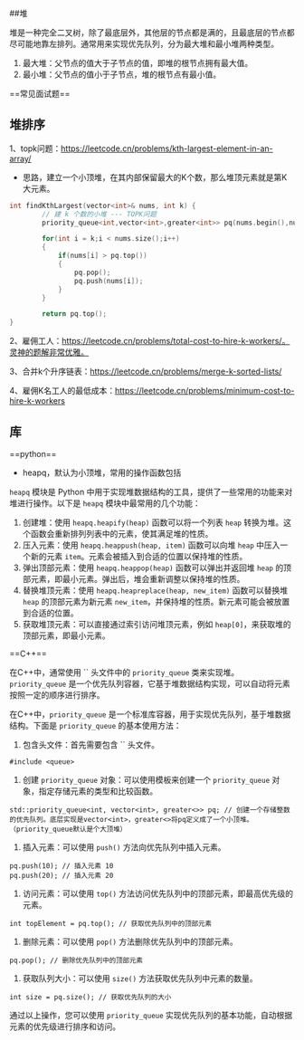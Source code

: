 ##堆

堆是一种完全二叉树，除了最底层外，其他层的节点都是满的，且最底层的节点都尽可能地靠左排列。通常用来实现优先队列，分为最大堆和最小堆两种类型。

1. 最大堆：父节点的值大于子节点的值，即堆的根节点拥有最大值。
2. 最小堆：父节点的值小于子节点，堆的根节点有最小值。



==常见面试题==

## 堆排序

1、topk问题：https://leetcode.cn/problems/kth-largest-element-in-an-array/

- 思路，建立一个小顶堆，在其内部保留最大的K个数，那么堆顶元素就是第K大元素。


```C++
int findKthLargest(vector<int>& nums, int k) {
        // 建 k 个数的小堆 --- TOPK问题
        priority_queue<int,vector<int>,greater<int>> pq(nums.begin(),nums.begin()+k);

        for(int i = k;i < nums.size();i++)
        {
            if(nums[i] > pq.top())
            {
                pq.pop();
                pq.push(nums[i]);
            }
        }

        return pq.top();
}
```

2、雇佣工人：https://leetcode.cn/problems/total-cost-to-hire-k-workers/。灵神的题解非常优雅。

3、合并k个升序链表：https://leetcode.cn/problems/merge-k-sorted-lists/  

4、雇佣K名工人的最低成本：https://leetcode.cn/problems/minimum-cost-to-hire-k-workers





## 库

==python==

- heapq，默认为小顶堆，常用的操作函数包括

`heapq` 模块是 Python 中用于实现堆数据结构的工具，提供了一些常用的功能来对堆进行操作。以下是 `heapq` 模块中最常用的几个功能：

1. 创建堆：使用 `heapq.heapify(heap)` 函数可以将一个列表 `heap` 转换为堆。这个函数会重新排列列表中的元素，使其满足堆的性质。
2. 压入元素：使用 `heapq.heappush(heap, item)` 函数可以向堆 `heap` 中压入一个新的元素 `item`。元素会被插入到合适的位置以保持堆的性质。
3. 弹出顶部元素：使用 `heapq.heappop(heap)` 函数可以弹出并返回堆 `heap` 的顶部元素，即最小元素。弹出后，堆会重新调整以保持堆的性质。
4. 替换堆顶元素：使用 `heapq.heapreplace(heap, new_item)` 函数可以替换堆 `heap` 的顶部元素为新元素 `new_item`，并保持堆的性质。新元素可能会被放置到合适的位置。
5. 获取堆顶元素：可以直接通过索引访问堆顶元素，例如 `heap[0]`，来获取堆的顶部元素，即最小元素。

==C++==

在C++中，通常使用 `` 头文件中的 `priority_queue` 类来实现堆。`priority_queue` 是一个优先队列容器，它基于堆数据结构实现，可以自动将元素按照一定的顺序进行排序。 

在C++中，`priority_queue` 是一个标准库容器，用于实现优先队列，基于堆数据结构。下面是 `priority_queue` 的基本使用方法：

1. 包含头文件：首先需要包含 `` 头文件。

```
#include <queue>
```

1. 创建 `priority_queue` 对象：可以使用模板来创建一个 `priority_queue` 对象，指定存储元素的类型和比较函数。

```
std::priority_queue<int, vector<int>, greater<>> pq; // 创建一个存储整数的优先队列。底层实现是vector<int>，greater<>将pq定义成了一个小顶堆。（priority_queue默认是个大顶堆）
```

1. 插入元素：可以使用 `push()` 方法向优先队列中插入元素。

```
pq.push(10); // 插入元素 10
pq.push(20); // 插入元素 20
```

1. 访问元素：可以使用 `top()` 方法访问优先队列中的顶部元素，即最高优先级的元素。

```
int topElement = pq.top(); // 获取优先队列中的顶部元素
```

1. 删除元素：可以使用 `pop()` 方法删除优先队列中的顶部元素。

```
pq.pop(); // 删除优先队列中的顶部元素
```

1. 获取队列大小：可以使用 `size()` 方法获取优先队列中元素的数量。

```
int size = pq.size(); // 获取优先队列的大小
```

通过以上操作，您可以使用 `priority_queue` 实现优先队列的基本功能，自动根据元素的优先级进行排序和访问。